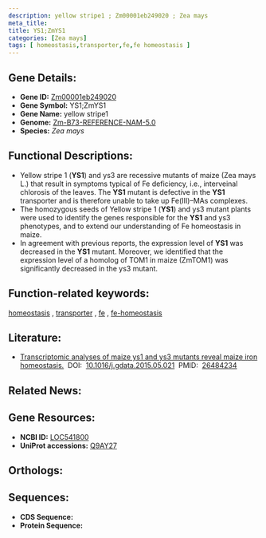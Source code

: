 ```yaml
---
description: yellow stripe1 ; Zm00001eb249020 ; Zea mays
meta_title:
title: YS1;ZmYS1
categories: [Zea mays]
tags: [ homeostasis,transporter,fe,fe homeostasis ]
---
```


## Gene Details:
- **Gene ID:**	[Zm00001eb249020](https://www.maizegdb.org/gene_center/gene/Zm00001eb249020)
- **Gene Symbol:** YS1;ZmYS1
- **Gene Name:** yellow stripe1
- **Genome:** [Zm-B73-REFERENCE-NAM-5.0](https://www.maizegdb.org/genome/assembly/Zm-B73-REFERENCE-NAM-5.0)
- **Species:** *Zea mays*

## Functional Descriptions:
   - Yellow stripe 1 (**YS1**) and ys3 are recessive mutants of maize (Zea mays L.) that result in symptoms typical of Fe deficiency, i.e., interveinal chlorosis of the leaves. The **YS1** mutant is defective in the **YS1** transporter and is therefore unable to take up Fe(III)–MAs complexes.
   - The homozygous seeds of Yellow stripe 1 (**YS1**) and ys3 mutant plants were used to identify the genes responsible for the **YS1** and ys3 phenotypes, and to extend our understanding of Fe homeostasis in maize.
   - In agreement with previous reports, the expression level of **YS1** was decreased in the **YS1** mutant. Moreover, we identified that the expression level of a homolog of TOM1 in maize (ZmTOM1) was significantly decreased in the ys3 mutant.

## Function-related keywords:
[homeostasis](/tags/homeostasis/)&nbsp;,&nbsp;[transporter](/tags/transporter/)&nbsp;,&nbsp;[fe](/tags/fe/)&nbsp;,&nbsp;[fe-homeostasis](/tags/fe-homeostasis/)

## Literature:
   - [Transcriptomic analyses of maize ys1 and ys3 mutants reveal maize iron homeostasis.]( https://www.ncbi.nlm.nih.gov/pmc/articles/PMC4583638/)&nbsp;&nbsp;DOI:&nbsp;&nbsp;[10.1016/j.gdata.2015.05.021](https://www.ncbi.nlm.nih.gov/pmc/articles/PMC4583638/)&nbsp;&nbsp;PMID:&nbsp;&nbsp;[26484234](https://pubmed.ncbi.nlm.nih.gov/26484234/)

## Related News:

## Gene Resources:
- **NCBI ID:**  [LOC541800](https://www.ncbi.nlm.nih.gov/gene/?term=LOC541800)
- **UniProt accessions:** [Q9AY27](https://www.uniprot.org/uniprotkb/Q9AY27/entry)

## Orthologs:

## Sequences:
- **CDS Sequence:**
- **Protein Sequence:**
